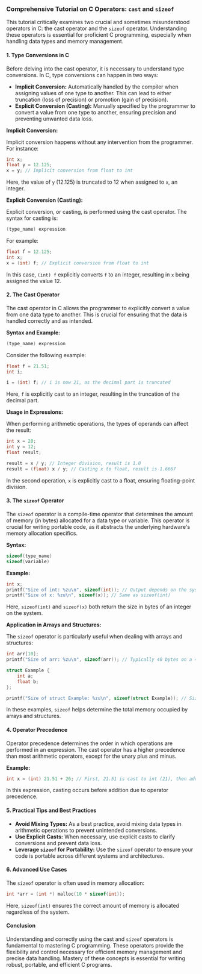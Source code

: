 ### Comprehensive Tutorial on C Operators: `cast` and `sizeof`

This tutorial critically examines two crucial and sometimes misunderstood operators in C: the cast operator and the `sizeof` operator. Understanding these operators is essential for proficient C programming, especially when handling data types and memory management.

#### 1. Type Conversions in C

Before delving into the cast operator, it is necessary to understand type conversions. In C, type conversions can happen in two ways:

- **Implicit Conversion:** Automatically handled by the compiler when assigning values of one type to another. This can lead to either truncation (loss of precision) or promotion (gain of precision).
- **Explicit Conversion (Casting):** Manually specified by the programmer to convert a value from one type to another, ensuring precision and preventing unwanted data loss.

**Implicit Conversion:**

Implicit conversion happens without any intervention from the programmer. For instance:

```c
int x;
float y = 12.125;
x = y; // Implicit conversion from float to int
```

Here, the value of `y` (12.125) is truncated to 12 when assigned to `x`, an integer.

**Explicit Conversion (Casting):**

Explicit conversion, or casting, is performed using the cast operator. The syntax for casting is:

```c
(type_name) expression
```

For example:

```c
float f = 12.125;
int x;
x = (int) f; // Explicit conversion from float to int
```

In this case, `(int) f` explicitly converts `f` to an integer, resulting in `x` being assigned the value 12.

#### 2. The Cast Operator

The cast operator in C allows the programmer to explicitly convert a value from one data type to another. This is crucial for ensuring that the data is handled correctly and as intended.

**Syntax and Example:**

```c
(type_name) expression
```

Consider the following example:

```c
float f = 21.51;
int i;

i = (int) f; // i is now 21, as the decimal part is truncated
```

Here, `f` is explicitly cast to an integer, resulting in the truncation of the decimal part.

**Usage in Expressions:**

When performing arithmetic operations, the types of operands can affect the result:

```c
int x = 20;
int y = 12;
float result;

result = x / y; // Integer division, result is 1.0
result = (float) x / y; // Casting x to float, result is 1.6667
```

In the second operation, `x` is explicitly cast to a float, ensuring floating-point division.

#### 3. The `sizeof` Operator

The `sizeof` operator is a compile-time operator that determines the amount of memory (in bytes) allocated for a data type or variable. This operator is crucial for writing portable code, as it abstracts the underlying hardware's memory allocation specifics.

**Syntax:**

```c
sizeof(type_name)
sizeof(variable)
```

**Example:**

```c
int x;
printf("Size of int: %zu\n", sizeof(int)); // Output depends on the system, typically 4 bytes
printf("Size of x: %zu\n", sizeof(x)); // Same as sizeof(int)
```

Here, `sizeof(int)` and `sizeof(x)` both return the size in bytes of an integer on the system.

**Application in Arrays and Structures:**

The `sizeof` operator is particularly useful when dealing with arrays and structures:

```c
int arr[10];
printf("Size of arr: %zu\n", sizeof(arr)); // Typically 40 bytes on a 4-byte int system

struct Example {
    int a;
    float b;
};

printf("Size of struct Example: %zu\n", sizeof(struct Example)); // Size depends on structure packing
```

In these examples, `sizeof` helps determine the total memory occupied by arrays and structures.

#### 4. Operator Precedence

Operator precedence determines the order in which operations are performed in an expression. The cast operator has a higher precedence than most arithmetic operators, except for the unary plus and minus.

**Example:**

```c
int x = (int) 21.51 + 26; // First, 21.51 is cast to int (21), then added to 26, resulting in 47
```

In this expression, casting occurs before addition due to operator precedence.

#### 5. Practical Tips and Best Practices

- **Avoid Mixing Types:** As a best practice, avoid mixing data types in arithmetic operations to prevent unintended conversions.
- **Use Explicit Casts:** When necessary, use explicit casts to clarify conversions and prevent data loss.
- **Leverage `sizeof` for Portability:** Use the `sizeof` operator to ensure your code is portable across different systems and architectures.

#### 6. Advanced Use Cases

The `sizeof` operator is often used in memory allocation:

```c
int *arr = (int *) malloc(10 * sizeof(int));
```

Here, `sizeof(int)` ensures the correct amount of memory is allocated regardless of the system.

#### Conclusion

Understanding and correctly using the cast and `sizeof` operators is fundamental to mastering C programming. These operators provide the flexibility and control necessary for efficient memory management and precise data handling. Mastery of these concepts is essential for writing robust, portable, and efficient C programs.
